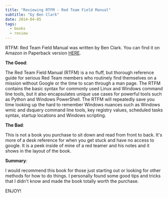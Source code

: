 ```yaml
---
title: "Reviewing RTFM - Red Team Field Manual"
subtitle: "by Ben Clark"
date: 2014-04-05
tags:
  - books
  - review
---
```

RTFM: Red Team Field Manual was written by Ben Clark. You can find it on Amazon in Paperback version [HERE](www.amazon.com/dp/1494295504).

<!--more-->

**The Good**:

The Red Team Field Manual (RTFM) is a no fluff, but thorough reference guide for serious Red Team members who routinely find themselves on a mission without Google or the time to scan through a man page. The RTFM contains the basic syntax for commonly used Linux and Windows command line tools, but it also encapsulates unique use cases for powerful tools such as Python and Windows PowerShell. The RTFM will repeatedly save you time looking up the hard to remember Windows nuances such as Windows wmic and dsquery command line tools, key registry values, scheduled tasks syntax, startup locations and Windows scripting.

**The Bad**:

This is not a book you purchase to sit down and read from front to back. It's more of a desk reference for when you get stuck and have no access to google.  It is a peek inside of mine of a red teamer and his notes and it shows in the layout of the book.

**Summary**:

I would recommend this book for those just starting out or looking for other methods for how to do things.  I personally found some good tips and tricks that I didn't know and made the book totally worth the purchase.

ENJOY!



